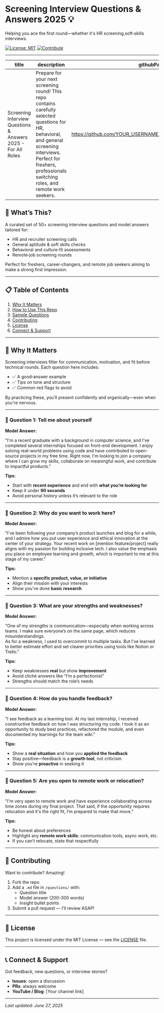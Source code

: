 # Screening Interview Questions & Answers 2025 💡

Helping you ace the first round—whether it's HR screening,soft‑skills interviews.

[![License: MIT](https://img.shields.io/badge/License-MIT-blue.svg)](#license)
[![Contribute](https://img.shields.io/badge/Contribute-Welcome‑PRs-green.svg)](#contributing)

---
| title | description | githubPath |
|-------|-------------|------------|
| Screening Interview Questions & Answers 2025 - For All Roles | Prepare for your next screening round! This repo contains carefully selected questions for HR, behavioral, and general screening interviews. Perfect for freshers, professionals switching roles, and remote work seekers. | https://github.com/YOUR_USERNAME/Screening_interview_questions |

## 🚀 What’s This?

A curated set of 50+ screening interview questions and model answers tailored for:

- HR and recruiter screening calls  
- General aptitude & soft skills checks  
- Behavioral and culture‑fit assessments  
- Remote‑job screening rounds  

Perfect for freshers, career‑changers, and remote job seekers aiming to make a strong first impression.

---

## 📋 Table of Contents

1. [Why It Matters](#why-it-matters)  
2. [How to Use This Repo](#how-to-use-this-repo)  
3. [Sample Questions](#sample-questions)  
4. [Contributing](#contributing)  
5. [License](#license)  
6. [Connect & Support](#connect--support)

---

## 🤔 Why It Matters

Screening interviews filter for communication, motivation, and fit before technical rounds. Each question here includes:

- ✅ A good‑answer example  
- ✅ Tips on tone and structure  
- ✅ Common red flags to avoid  

By practicing these, you’ll present confidently and organically—even when you're nervous.

---




### 📌 Question 1: Tell me about yourself

**Model Answer:**

"I'm a recent graduate with a background in computer science, and I've completed several internships focused on front-end development. I enjoy solving real-world problems using code and have contributed to open-source projects in my free time. Right now, I'm looking to join a company where I can grow my skills, collaborate on meaningful work, and contribute to impactful products."

**Tips:**
- Start with **recent experience** and end with **what you’re looking for**  
- Keep it under **90 seconds**  
- Avoid personal history unless it’s relevant to the role

---

### 📌 Question 2: Why do you want to work here?

**Model Answer:**

"I've been following your company’s product launches and blog for a while, and I admire how you put user experience and ethical innovation at the center of your strategy. Your recent work on [mention feature/project] really aligns with my passion for building inclusive tech. I also value the emphasis you place on employee learning and growth, which is important to me at this stage of my career."

**Tips:**
- Mention a **specific product, value, or initiative**  
- Align their mission with your interests  
- Show you've done **basic research**

---

### 📌 Question 3: What are your strengths and weaknesses?

**Model Answer:**

"One of my strengths is communication—especially when working across teams. I make sure everyone’s on the same page, which reduces misunderstandings.  
As for a weakness, I used to overcommit to multiple tasks. But I’ve learned to better estimate effort and set clearer priorities using tools like Notion or Trello."

**Tips:**
- Keep weaknesses **real** but show **improvement**  
- Avoid cliché answers like “I’m a perfectionist”  
- Strengths should match the role’s needs

---

### 📌 Question 4: How do you handle feedback?

**Model Answer:**

"I see feedback as a learning tool. At my last internship, I received constructive feedback on how I was structuring my code. I took it as an opportunity to study best practices, refactored the module, and even documented my learnings for the team wiki."

**Tips:**
- Show a **real situation** and how you **applied the feedback**  
- Stay positive—feedback is a **growth tool**, not criticism  
- Show you're **proactive** in seeking it

---

### 📌 Question 5: Are you open to remote work or relocation?

**Model Answer:**

"I'm very open to remote work and have experience collaborating across time zones during my final project. That said, if the opportunity requires relocation and it's the right fit, I’m prepared to make that move."

**Tips:**
- Be honest about preferences  
- Highlight any **remote work skills**: communication tools, async work, etc.  
- If you can’t relocate, state that respectfully

---

## 🤝 Contributing

Want to contribute? Amazing!

1. Fork the repo  
2. Add a `.md` file in `/questions/` with:
   - Question title  
   - Model answer (200–300 words)  
   - Insight bullet points  
3. Submit a pull request — I’ll review ASAP!

---

## 📄 License

This project is licensed under the MIT License — see the [LICENSE](LICENSE) file.

---

## 📞 Connect & Support

Got feedback, new questions, or interview stories?

- **Issues**: open a discussion  
- **PRs**: always welcome  
- **YouTube / Blog**: [Your channel link]

---

*Last updated: June 27, 2025*
